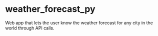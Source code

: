 # weather_forecast_py
Web app that lets the user know the weather forecast for any city in the world through API calls.

